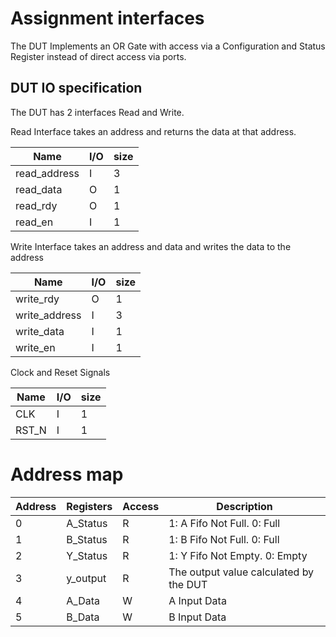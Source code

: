 # Assignment interfaces

The DUT Implements an OR Gate with access via a Configuration and Status Register instead of direct access via ports.

## DUT IO specification

The DUT has 2 interfaces Read and Write.

Read Interface takes an address and returns the data at that address.

| Name          | I/O | size |
| ----          | --- | --   |
| read_address  | I   | 3    |
| read_data     | O   | 1    |
| read_rdy      | O   | 1    |
| read_en       | I   | 1    |

Write Interface takes an address and data and writes the data to the address

| Name          | I/O | size |
| ----          | --- | --   |
| write_rdy     | O   | 1    |
| write_address | I   | 3    |
| write_data    | I   | 1    |
| write_en      | I   | 1    |

Clock and Reset Signals

| Name          | I/O | size |
| ----          | --- | --   |
| CLK           | I   | 1    |
| RST_N         | I   | 1    |

# Address map

| Address | Registers | Access | Description                            |
| --      | ------    | --     | --------                               |
| 0       | A_Status  | R      | 1: A Fifo Not Full. 0: Full            |
| 1       | B_Status  | R      | 1: B Fifo Not Full. 0: Full            |
| 2       | Y_Status  | R      | 1: Y Fifo Not Empty. 0: Empty          |
| 3       | y_output  | R      | The output value calculated by the DUT |
| 4       | A_Data    | W      | A Input Data                           |
| 5       | B_Data    | W      | B Input Data                           |
